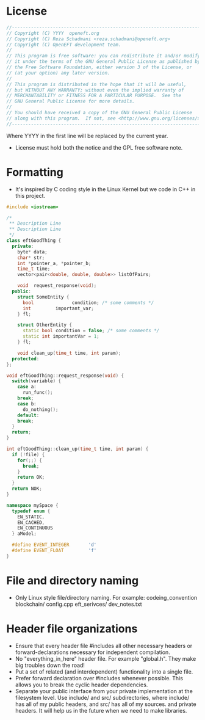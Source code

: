 # License
```C++
//----------------------------------------------------------------------
// Copyright (C) YYYY  openeft.org
// Copyright (C) Reza Schadmani <reza.schadmani@openeft.org>
// Copyright (C) OpenEFT development team.
//
// This program is free software: you can redistribute it and/or modify
// it under the terms of the GNU General Public License as published by
// the Free Software Foundation, either version 3 of the License, or
// (at your option) any later version.
//
// This program is distributed in the hope that it will be useful,
// but WITHOUT ANY WARRANTY; without even the implied warranty of
// MERCHANTABILITY or FITNESS FOR A PARTICULAR PURPOSE.  See the
// GNU General Public License for more details.
//
// You should have received a copy of the GNU General Public License
// along with this program.  If not, see <http://www.gnu.org/licenses/>.
//----------------------------------------------------------------------
```
Where YYYY in the first line will be replaced by the current year.
* License must hold both the notice and the GPL free software note.

# Formatting
* It's inspired by C coding style in the Linux Kernel but we code in C++ in this project.

```C++
#include <iostream>

/*
 ** Description Line
 ** Description Line
 */
class eftGoodThing {
  private:
    byte* data;
    char* str;
    int *pointer_a, *pointer_b;
    time_t time;
    vector<pair<double, double, double>> listOfPairs;

    void  request_response(void);
  public:
    struct SomeEntity {
      bool				condition; /* some comments */
      int         important_var;
    } fl;

    struct OtherEntity {
      static bool condition = false; /* some comments */
      static int importantVar = 1;
    } fl;

    void clean_up(time_t time, int param);
  protected:
};

void eftGoodThing::request_response(void) {
  switch(variable) {
    case a:
      run_func();
    break;
    case b:
      do_nothing();
    default:
    break;
  }
  return;
}

int eftGoodThing::clean_up(time_t time, int param) {
  if (!file) {
    for(;;) {
      break;
    }
    return OK;
  }
  return NOK;
}

namespace mySpace {
  typedef enum {
    EN_STATIC,
    EN_CACHED,
    EN_CONTINUOUS
  } aModel;

  #define EVENT_INTEGER       'd'
  #define EVENT_FLOAT         'f'
}
```

# File and directory naming
* Only Linux style file/directory naming. For example: codeing_convention blockchain/ config.cpp
    eft_serivces/ dev_notes.txt

# Header file organizations
* Ensure that every header file \#includes all other necessary headers or forward-declarations
  necessary for independent compilation.
* No "everything_in_here" header file. For example "global.h". They make big troubles down the road!
* Put a set of related (and interdependent) functionality into a single file.
* Prefer forward declaration over \#includes whenever possible. This allows you to break the cyclic
  header dependencies.
* Separate your public interface from your private implementation at the filesystem level.
  Use include/ and src/ subdirectories, where include/ has all of my public headers, and src/ has
  all of my sources. and private headers. It will help us in the future when we need to make libraries.

